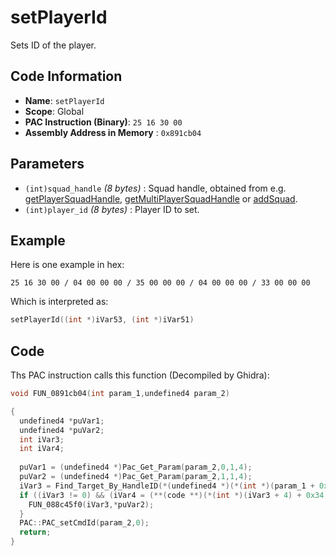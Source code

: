 # setPlayerId

Sets ID of the player.

## Code Information

- **Name**: `setPlayerId`
- **Scope**: Global
- **PAC Instruction (Binary)**: `25 16 30 00`
- **Assembly Address in Memory** : `0x891cb04`

## Parameters

- `(int)squad_handle` *(8 bytes)* : Squad handle, obtained from e.g. [getPlayerSquadHandle](./getplayersquadhandle.md), [getMultiPlayerSquadHandle](./getmultiplayersquadhandle.md) or [addSquad](./addsquad.md).
- `(int)player_id` *(8 bytes)* : Player ID to set.

## Example

Here is one example in hex:

```25 16 30 00 / 04 00 00 00 / 35 00 00 00 / 04 00 00 00 / 33 00 00 00```

Which is interpreted as:

```c
setPlayerId((int *)iVar53, (int *)iVar51)
```

## Code

Ths PAC instruction calls this function (Decompiled by Ghidra):

```c
void FUN_0891cb04(int param_1,undefined4 param_2)

{
  undefined4 *puVar1;
  undefined4 *puVar2;
  int iVar3;
  int iVar4;
  
  puVar1 = (undefined4 *)Pac_Get_Param(param_2,0,1,4);
  puVar2 = (undefined4 *)Pac_Get_Param(param_2,1,1,4);
  iVar3 = Find_Target_By_HandleID(*(undefined4 *)(*(int *)(param_1 + 0x10) + 0xe8),*puVar1,1);
  if ((iVar3 != 0) && (iVar4 = (**(code **)(*(int *)(iVar3 + 4) + 0x34))(iVar3), iVar4 == 3)) {
    FUN_088c45f0(iVar3,*puVar2);
  }
  PAC::PAC_setCmdId(param_2,0);
  return;
}
```

